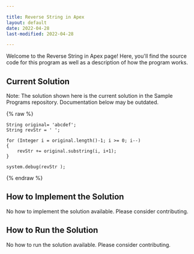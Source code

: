 ```yaml
---

title: Reverse String in Apex
layout: default
date: 2022-04-28
last-modified: 2022-04-28

---
```


Welcome to the Reverse String in Apex page! Here, you'll find the source code for this program as well as a description of how the program works.

## Current Solution

Note: The solution shown here is the current solution in the Sample Programs repository. Documentation below may be outdated.

{% raw %}

```Apex
String original= 'abcdef';
String revStr = ' ';

for (Integer i = original.length()-1; i >= 0; i--)
{
	revStr += original.substring(i, i+1);
}

system.debug(revStr );
```

{% endraw %}

## How to Implement the Solution

No how to implement the solution available. Please consider contributing.

## How to Run the Solution

No how to run the solution available. Please consider contributing.